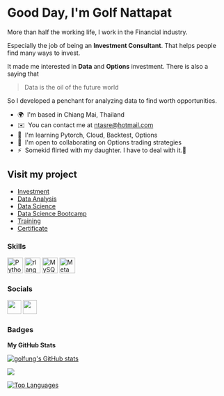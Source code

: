 Good Day, I'm Golf Nattapat
==============================

More than half the working life, I work in the Financial industry. 

Especially the job of being an **Investment Consultant**. That helps people find many ways to invest. 

It made me interested in **Data** and **Options** investment. There is also a saying that 

>Data is the oil of the future world 

So I developed a penchant for analyzing data to find worth opportunities.

* 🌍  I'm based in Chiang Mai, Thailand
* ✉️  You can contact me at [ntasre@hotmail.com​](mailto:ntasre@hotmail.com​)
* 🧠  I'm learning Pytorch, Cloud, Backtest, Options
* 🤝  I'm open to collaborating on Options trading strategies​
* ⚡  Somekid flirted with my daughter. I have to deal with it.:construction_worker:​

## Visit my project
* [Investment](https://github.com/golfung/Investment)
* [Data Analysis](https://github.com/golfung/Data_Analysis)
* [Data Science](https://github.com/golfung/Data_Science)
* [Data Science Bootcamp](https://github.com/golfung/Data_Science_Bootcamp)
* [Training](https://github.com/golfung/Training)
* [Certificate](https://github.com/golfung/Certificate)

### Skills


<p align="left">
<a href="https://www.python.org/" target="_blank" rel="noreferrer"><img src="https://raw.githubusercontent.com/danielcranney/readme-generator/main/public/icons/skills/python-colored.svg" width="36" height="36" alt="Python" /></a>
<a href="https://www.r-project.org/" target="_blank" rel="noreferrer"><img src="https://raw.githubusercontent.com/danielcranney/readme-generator/main/public/icons/skills/rlang-colored.svg" width="36" height="36" alt="rlang" /></a>
<a href="https://www.mysql.com/" target="_blank" rel="noreferrer"><img src="https://raw.githubusercontent.com/danielcranney/readme-generator/main/public/icons/skills/mysql-colored.svg" width="36" height="36" alt="MySQL" /></a>
<a href="https://metamask.io/" target="_blank" rel="noreferrer"><img src="https://raw.githubusercontent.com/danielcranney/readme-generator/main/public/icons/skills/metamask-colored.svg" width="36" height="36" alt="MetaMask" /></a>
</p>


### Socials

<p align="left"> <a href="https://www.github.com/golfung" target="_blank" rel="noreferrer"><img src="https://raw.githubusercontent.com/danielcranney/readme-generator/main/public/icons/socials/github-dark.svg" width="32" height="32" /></a> <a href="https://www.linkedin.com/in/nattapat-lertpiriyametha-43859834" target="_blank" rel="noreferrer"><img src="https://raw.githubusercontent.com/danielcranney/readme-generator/main/public/icons/socials/linkedin.svg" width="32" height="32" /></a></p>

### Badges

<b>My GitHub Stats</b>

<a href="http://www.github.com/golfung"><img src="https://github-readme-stats.vercel.app/api?username=golfung&show_icons=true&hide=&count_private=true&title_color=0891b2&text_color=000000&icon_color=0891b2&bg_color=ffffff&hide_border=true&show_icons=true" alt="golfung's GitHub stats" /></a>

<a href="http://www.github.com/golfung"><img src="https://github-readme-streak-stats.herokuapp.com/?user=golfung&stroke=000000&background=ffffff&ring=0891b2&fire=0891b2&currStreakNum=000000&currStreakLabel=0891b2&sideNums=000000&sideLabels=000000&dates=000000&hide_border=true" /></a>

<a href="https://github.com/golfung" align="left"><img src="https://github-readme-stats.vercel.app/api/top-langs/?username=golfung&langs_count=10&title_color=0891b2&text_color=000000&icon_color=0891b2&bg_color=ffffff&hide_border=true&locale=en&custom_title=Top%20%Languages" alt="Top Languages" /></a>
